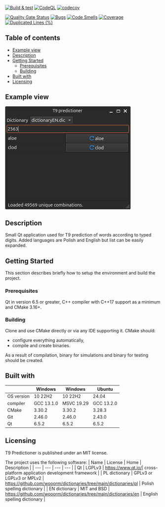 [![Build & test](https://github.com/przemek83/t9-predictioner/actions/workflows/buld-and-test.yml/badge.svg)](https://github.com/przemek83/t9-predictioner/actions/workflows/buld-and-test.yml)
[![CodeQL](https://github.com/przemek83/t9-predictioner/actions/workflows/codeql.yml/badge.svg)](https://github.com/przemek83/t9-predictioner/actions/workflows/codeql.yml)
[![codecov](https://codecov.io/gh/przemek83/t9-predictioner/graph/badge.svg?token=LEUNCJATAK)](https://codecov.io/gh/przemek83/t9-predictioner)

[![Quality Gate Status](https://sonarcloud.io/api/project_badges/measure?project=przemek83_t9-predictioner&metric=alert_status)](https://sonarcloud.io/summary/new_code?id=przemek83_t9-predictioner)
[![Bugs](https://sonarcloud.io/api/project_badges/measure?project=przemek83_t9-predictioner&metric=bugs)](https://sonarcloud.io/summary/new_code?id=przemek83_t9-predictioner)
[![Code Smells](https://sonarcloud.io/api/project_badges/measure?project=przemek83_t9-predictioner&metric=code_smells)](https://sonarcloud.io/summary/new_code?id=przemek83_t9-predictioner)
[![Coverage](https://sonarcloud.io/api/project_badges/measure?project=przemek83_t9-predictioner&metric=coverage)](https://sonarcloud.io/summary/new_code?id=przemek83_t9-predictioner)
[![Duplicated Lines (%)](https://sonarcloud.io/api/project_badges/measure?project=przemek83_t9-predictioner&metric=duplicated_lines_density)](https://sonarcloud.io/summary/new_code?id=przemek83_t9-predictioner)

 ## Table of contents
- [Example view](#example-view)
- [Description](#description)
- [Getting Started](#getting-started)
   * [Prerequisites](#prerequisites)
   * [Building](#building)
- [Built with](#built-with)
- [Licensing](#licensing)

## Example view
![](screenshot_main_window.png?raw=true "")

## Description
Small Qt application used for T9 prediction of words according to typed digits. Added languages are Polish and English but list can be easily expanded.

## Getting Started
This section describes briefly how to setup the environment and build the project.

### Prerequisites
Qt in version 6.5 or greater, C++ compiler with C++17 support as a minimum and CMake 3.16+. 

### Building
Clone and use CMake directly or via any IDE supporting it. CMake should:
- configure everything automatically,
- compile and create binaries.

As a result of compilation, binary for simulations and binary for testing should be created.

## Built with
| |  Windows | Windows | Ubuntu |
| --- | --- | --- | --- | 
| OS version | 10 22H2 | 10 22H2 | 24.04 |
| compiler | GCC 13.1.0 | MSVC 19.29 | GCC 13.2.0 |
| CMake | 3.30.2 | 3.30.2 |3.28.3 |
| Git | 2.46.0 | 2.46.0 | 2.43.0 |
| Qt | 6.5.2 | 6.5.2 | 6.5.2 |

## Licensing
T9 Predictioner is published under an MIT license.

The project uses the following software:
| Name | License | Home | Description |
| --- | --- | --- | --- |
| Qt | LGPLv3 | https://www.qt.io/| cross-platform application development framework |
| PL dictionary | GPLv3 or LGPLv3 or MPLv2 | https://github.com/wooorm/dictionaries/tree/main/dictionaries/pl | Polish spelling dictionary |
| EN dictionary | MIT and BSD | https://github.com/wooorm/dictionaries/tree/main/dictionaries/en | English spelling dictionary |

